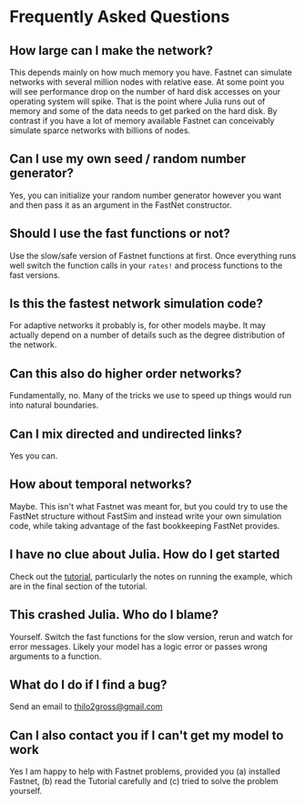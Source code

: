 # Frequently Asked Questions

## How large can I make the network?
This depends mainly on how much memory you have. Fastnet can simulate networks with several million nodes with relative ease. At some point you will see performance drop on the number of hard disk accesses on your operating system will spike. That is the point where Julia runs out of memory and some of the data needs to get parked on the hard disk. By contrast if you have a lot of memory available Fastnet can conceivably simulate sparce networks with billions of nodes. 

## Can I use my own seed / random number generator?
Yes, you can initialize your random number generator however you want and then pass it as an argument in the FastNet constructor. 

## Should I use the fast functions or not?
Use the slow/safe version of Fastnet functions at first. Once everything runs well switch the function calls in your `rates!` and process functions to the fast versions. 

## Is this the fastest network simulation code?
For adaptive networks it probably is, for other models maybe. It may actually depend on a number of details such as the degree distribution of the network.

## Can this also do higher order networks?
Fundamentally, no. Many of the tricks we use to speed up things would run into natural boundaries. 

## Can I mix directed and undirected links?
Yes you can. 

## How about temporal networks?
Maybe. This isn't what Fastnet was meant for, but you could try to use the FastNet structure without FastSim and instead write your own simulation code, while taking advantage of the fast bookkeeping FastNet provides. 

## I have no clue about Julia. How do I get started
Check out the [tutorial](tutorial.md), particularly the notes on running the example, which are in the final section of the tutorial.

## This crashed Julia. Who do I blame?
Yourself. Switch the fast functions for the slow version, rerun and watch for error messages. Likely your model has a logic error or passes wrong arguments to a function. 

## What do I do if I find a bug? 
Send an email to thilo2gross@gmail.com 

## Can I also contact you if I can't get my model to work
Yes I am happy to help with Fastnet problems, provided you (a) installed Fastnet, (b) read the Tutorial carefully and (c) tried to solve the problem yourself.  




